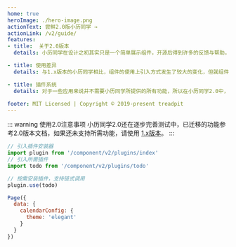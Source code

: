 ```yaml
---
home: true
heroImage: ./hero-image.png
actionText: 尝鲜2.0版小历同学 →
actionLink: /v2/guide/
features:
- title:  关于2.0版本
  details: 小历同学在设计之初其实只是一个简单展示组件，开源后得到许多的反馈与帮助，在不断完善功能的同时，也因最初的设计而愈发臃肿，开发复杂，故在综合考虑后对组件做了重构。

- title: 使用差异
  details: 与1.x版本的小历同学相比，组件的使用上引入方式发生了较大的变化，但就组件方法的调用上区别不大。对于新项目建议采用2.0。

- title: 插件系统
  details: 对于一些应用来说并不需要小历同学所提供的所有功能，所以在小历同学2.0中，支持按需引入，如设置代办todo、农历信息solarLunar、指定日期可选或禁用selectable等。

footer: MIT Licensed | Copyright © 2019-present treadpit
---
```


::: warning 使用2.0注意事项
小历同学2.0还在逐步完善测试中，已迁移的功能参考2.0版本文档，如果还未支持所需功能，请使用 [1.x版本](./v1/guide.md)。
:::

``` js {2,4,7}
// 引入插件安装器
import plugin from '/component/v2/plugins/index'
// 引入所需插件
import todo from '/component/v2/plugins/todo'

// 按需安装插件，支持链式调用
plugin.use(todo)

Page({
  data: {
    calendarConfig: {
      theme: 'elegant'
    }
  }
})

```